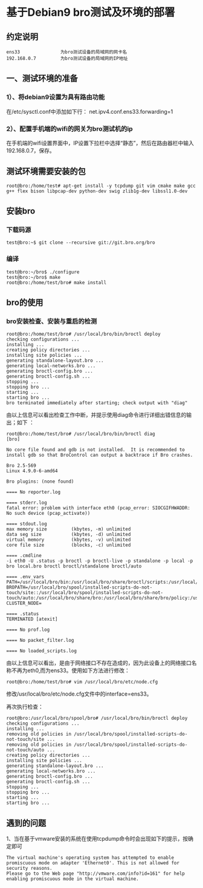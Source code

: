 # 基于Debian9 bro测试及环境的部署 

## 约定说明 
```
ens33               为bro测试设备的局域网的网卡名  
192.168.0.7         为bro测试设备的局域网的IP地址
```

## 一、测试环境的准备 
### 1）、将debian9设置为具有路由功能 
在/etc/sysctl.conf中添加如下行： 
net.ipv4.conf.ens33.forwarding=1 

### 2）、配置手机端的wifi的网关为bro测试机的ip 
在手机端的wifi设置界面中，IP设置下拉栏中选择“静态”，然后在路由器栏中输入192.168.0.7，保存。

## 测试环境需要安装的包 
```
root@bro:/home/test# apt-get install -y tcpdump git vim cmake make gcc g++ flex bison libpcap-dev python-dev swig zlib1g-dev libssl1.0-dev 
```

## 安装bro

### 下载码源 
```
test@bro:~$ git clone --recursive git://git.bro.org/bro 
``` 

### 编译 
```
test@bro:~/bro$ ./configure 
test@bro:~/bro$ make 
root@bro:/home/test/bro# make install 
```

## bro的使用 

### bro安装检查、安装与重启的检测 
```
root@bro:/home/test/bro# /usr/local/bro/bin/broctl deploy
checking configurations ...
installing ...
creating policy directories ...
installing site policies ...
generating standalone-layout.bro ...
generating local-networks.bro ...
generating broctl-config.bro ...
generating broctl-config.sh ...
stopping ...
stopping bro ...
starting ...
starting bro ...
bro terminated immediately after starting; check output with "diag"
```

由以上信息可以看出检查工作中断，并提示使用diag命令进行详细出错信息的输出；如下 ： 
```
root@bro:/home/test/bro# /usr/local/bro/bin/broctl diag
[bro]

No core file found and gdb is not installed.  It is recommended to
install gdb so that BroControl can output a backtrace if Bro crashes.

Bro 2.5-569
Linux 4.9.0-6-amd64

Bro plugins: (none found)

==== No reporter.log

==== stderr.log
fatal error: problem with interface eth0 (pcap_error: SIOCGIFHWADDR: No such device (pcap_activate))

==== stdout.log
max memory size         (kbytes, -m) unlimited
data seg size           (kbytes, -d) unlimited
virtual memory          (kbytes, -v) unlimited
core file size          (blocks, -c) unlimited

==== .cmdline
-i eth0 -U .status -p broctl -p broctl-live -p standalone -p local -p bro local.bro broctl broctl/standalone broctl/auto

==== .env_vars
PATH=/usr/local/bro/bin:/usr/local/bro/share/broctl/scripts:/usr/local/sbin:/usr/local/bin:/usr/sbin:/usr/bin:/sbin:/bin
BROPATH=/usr/local/bro/spool/installed-scripts-do-not-touch/site::/usr/local/bro/spool/installed-scripts-do-not-touch/auto:/usr/local/bro/share/bro:/usr/local/bro/share/bro/policy:/usr/local/bro/share/bro/site
CLUSTER_NODE=

==== .status
TERMINATED [atexit]

==== No prof.log

==== No packet_filter.log

==== No loaded_scripts.log
```

由以上信息可以看出，是由于网络接口不存在造成的，因为此设备上的网络接口名称不再为eth0,而为ens33。使用如下方法进行修改：

```
root@bro:/home/test/bro# vim /usr/local/bro/etc/node.cfg 
```
修改/usr/local/bro/etc/node.cfg文件中的interface=ens33。

再次执行检查：

```
root@bro:/usr/local/bro/spool/bro# /usr/local/bro/bin/broctl deploy
checking configurations ...
installing ...
removing old policies in /usr/local/bro/spool/installed-scripts-do-not-touch/site ...
removing old policies in /usr/local/bro/spool/installed-scripts-do-not-touch/auto ...
creating policy directories ...
installing site policies ...
generating standalone-layout.bro ...
generating local-networks.bro ...
generating broctl-config.bro ...
generating broctl-config.sh ...
stopping ...
stopping bro ...
starting ...
starting bro ...

```

## 遇到的问题 
1、当在基于vmware安装的系统在使用tcpdump命令时会出现如下的提示，按确定即可  
``` 
The virtual machine's operating system has attempted to enable promiscuous mode on adapter 'Ethernet0'. This is not allowed for security reasons.
Please go to the Web page "http://vmware.com/info?id=161" for help enabling promiscuous mode in the virtual machine.
```


